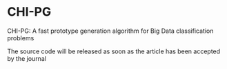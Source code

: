 # CHI-PG
CHI-PG: A fast prototype generation algorithm for Big Data classification problems

The source code will be released as soon as the article has been accepted by the journal

